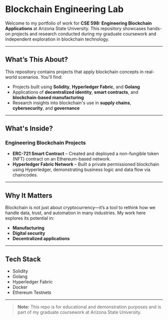 # Blockchain Engineering Lab

Welcome to my portfolio of work for **CSE 598: Engineering Blockchain Applications** at Arizona State University. This repository showcases hands-on projects and research conducted during my graduate coursework and independent exploration in blockchain technology.

---

## What’s This About?

This repository contains projects that apply blockchain concepts in real-world scenarios. You'll find:

- Projects built using **Solidity**, **Hyperledger Fabric**, and **Golang**
- Applications of **decentralized identity**, **smart contracts**, and **blockchain-based manufacturing**
- Research insights into blockchain's use in **supply chains**, **cybersecurity**, and **governance**

---

## What's Inside?

### Engineering Blockchain Projects

- **ERC-721 Smart Contract** – Created and deployed a non-fungible token (NFT) contract on an Ethereum-based network.
- **Hyperledger Fabric Network** – Built a private permissioned blockchain using Hyperledger, demonstrating business logic and data flow via chaincodes.

---

## Why It Matters

Blockchain is not just about cryptocurrency—it’s a tool to rethink how we handle data, trust, and automation in many industries. My work here explores its potential in:

- **Manufacturing**
- **Digital security**
- **Decentralized applications**

---

## Tech Stack

- Solidity
- Golang
- Hyperledger Fabric
- Docker
- Ethereum Testnets

---

> **Note:** This repo is for educational and demonstration purposes and is part of my graduate coursework at Arizona State University.
